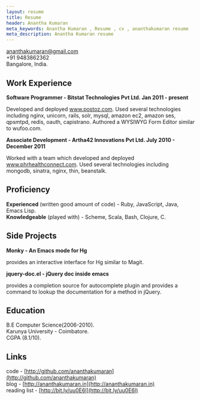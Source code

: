 ```yaml
---
layout: resume
title: Resume
header: Anantha Kumaran
meta_keywords: Anantha Kumaran , Resume , cv , ananthakumaran resume
meta_description: Anantha Kumaran resume
---
```


ananthakumaran@gmail.com  
+91 9483862362  
Bangalore, India.


Work Experience
---------------

**Software Programmer - Bitstat Technologies Pvt Ltd. Jan 2011 - present**  

Developed and deployed www.postoz.com. Used several technologies
including nginx, unicorn, rails, solr, mysql, amazon ec2, amazon ses,
qpsmtpd, redis, oauth, capistrano. Authored a WYSIWYG Form Editor
similar to wufoo.com.

**Associate Development - Artha42 Innovations Pvt Ltd. July 2010 -
December 2011**  

Worked with a team which developed and deployed
www.phrhealthconnect.com. Used several technologies including mongodb,
sinatra, nginx, thin, beanstalk.

Proficiency
-----------
**Experienced** (written good amount of code) - Ruby, JavaScript, Java,
Emacs Lisp.  
**Knowledgeable** (played with) - Scheme, Scala, Bash, Clojure, C.  

Side Projects
-------------

**Monky - An Emacs mode for Hg**

provides an interactive interface for Hg similar to Magit.

**jquery-doc.el - jQuery doc inside emacs**

provides a completion source for autocomplete plugin and provides a
command to lookup the documentation for a method in jQuery.


Education
---------
B.E Computer Science(2006-2010).  
Karunya University - Coimbatore.  
CGPA (8.1/10).  

Links
-----
code - [http://github.com/ananthakumaran](http://github.com/ananthakumaran)  
blog - [http://ananthakumaran.in](http://ananthakumaran.in)   
reading list - [http://bit.ly/uu0E6l](http://bit.ly/uu0E6l)

